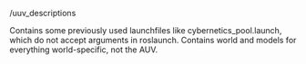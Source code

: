 /uuv_descriptions

Contains some previously used launchfiles like cybernetics_pool.launch,
which do not accept arguments in roslaunch. Contains world and models
for everything world-specific, not the AUV.
